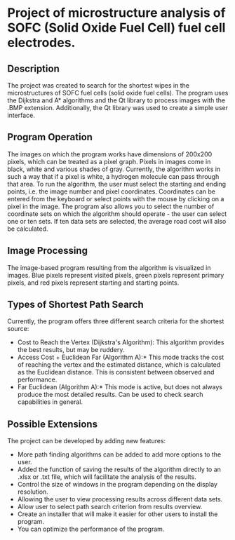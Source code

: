 # **Project of microstructure analysis of SOFC (Solid Oxide Fuel Cell) fuel cell electrodes.**

## **Description**
The project was created to search for the shortest wipes in the microstructures of SOFC fuel cells (solid oxide fuel cells). 
The program uses the Dijkstra and A* algorithms and the Qt library to process images with the .BMP extension. 
Additionally, the Qt library was used to create a simple user interface.

## **Program Operation**

The images on which the program works have dimensions of 200x200 pixels, which can be treated as a pixel graph. Pixels in images come in black, white and various shades of gray. Currently, the algorithm works in such a way that if a pixel is white, a hydrogen molecule can pass through that area. To run the algorithm, the user must select the starting and ending points, i.e. the image number and pixel coordinates. Coordinates can be entered from the keyboard or select points with the mouse by clicking on a pixel in the image. The program also allows you to select the number of coordinate sets on which the algorithm should operate - the user can select one or ten sets. If ten data sets are selected, the average road cost will also be calculated.

## **Image Processing**

The image-based program resulting from the algorithm is visualized in images. Blue pixels represent visited pixels, green pixels represent primary pixels, and red pixels represent starting and starting points.

## **Types of Shortest Path Search**
Currently, the program offers three different search criteria for the shortest source:

- Cost to Reach the Vertex (Dijkstra's Algorithm): This algorithm provides the best results, but may be ruddery.<br>
- Access Cost + Euclidean Far (Algorithm A):* This mode tracks the cost of reaching the vertex and the estimated distance, which is calculated as the Euclidean distance. This is consistent between observed and performance.<br>
- Far Euclidean (Algorithm A):* This mode is active, but does not always produce the most detailed results. Can be used to check search capabilities in general.<br>

## **Possible Extensions**
The project can be developed by adding new features:

- More path finding algorithms can be added to add more options to the user.<br>
- Added the function of saving the results of the algorithm directly to an .xlsx or .txt file, which will facilitate the analysis of the results.<br>
- Control the size of windows in the program depending on the display resolution.
- Allowing the user to view processing results across different data sets.<br>
- Allow user to select path search criterion from results overview.<br>
- Create an installer that will make it easier for other users to install the program.<br>
- You can optimize the performance of the program.<br>
